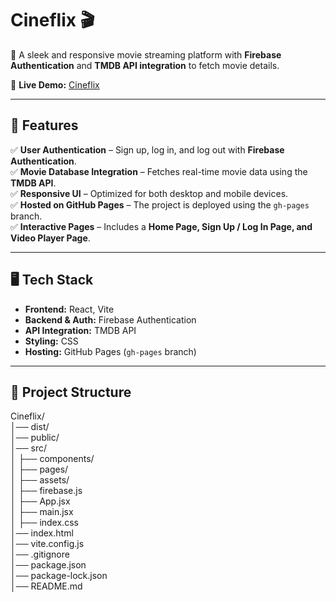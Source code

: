 
# **Cineflix 🎬**  

🚀 A sleek and responsive movie streaming platform with **Firebase Authentication** and **TMDB API integration** to fetch movie details.  

🔗 **Live Demo:** [Cineflix](https://bhavya-2k03.github.io/Cineflix/#/)  

---

## **📌 Features**  

✅ **User Authentication** – Sign up, log in, and log out with **Firebase Authentication**.  
✅ **Movie Database Integration** – Fetches real-time movie data using the **TMDB API**.  
✅ **Responsive UI** – Optimized for both desktop and mobile devices.  
✅ **Hosted on GitHub Pages** – The project is deployed using the `gh-pages` branch.   
✅ **Interactive Pages** – Includes a **Home Page, Sign Up / Log In Page, and Video Player Page**.  

---

## **🖥️ Tech Stack**  

- **Frontend:** React, Vite  
- **Backend & Auth:** Firebase Authentication  
- **API Integration:** TMDB API  
- **Styling:** CSS
- **Hosting:** GitHub Pages (`gh-pages` branch)  

---
## **📂 Project Structure**  
Cineflix/  
│── dist/   
│── public/               
│── src/  
│   ├── components/     
│   ├── pages/          
│   ├── assets/         
│   ├── firebase.js     
│   ├── App.jsx         
│   ├── main.jsx       
│   ├── index.css  
│── index.html  
│── vite.config.js  
│── .gitignore  
│── package.json  
│── package-lock.json  
│── README.md  

